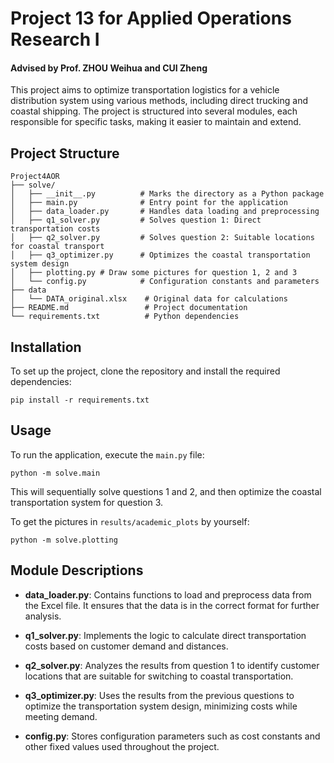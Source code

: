 # Project 13 for Applied Operations Research I
#### Advised by Prof. ZHOU Weihua and CUI Zheng

This project aims to optimize transportation logistics for a vehicle distribution system using various methods, including direct trucking and coastal shipping. The project is structured into several modules, each responsible for specific tasks, making it easier to maintain and extend.

## Project Structure

```
Project4AOR
├── solve/
│   ├── __init__.py          # Marks the directory as a Python package
│   ├── main.py              # Entry point for the application
│   ├── data_loader.py       # Handles data loading and preprocessing
│   ├── q1_solver.py         # Solves question 1: Direct transportation costs
│   ├── q2_solver.py         # Solves question 2: Suitable locations for coastal transport
│   ├── q3_optimizer.py      # Optimizes the coastal transportation system design
│   ├── plotting.py # Draw some pictures for question 1, 2 and 3
│   └── config.py            # Configuration constants and parameters
├── data
│   └── DATA_original.xlsx    # Original data for calculations
├── README.md                 # Project documentation
└── requirements.txt          # Python dependencies
```

## Installation

To set up the project, clone the repository and install the required dependencies:

```shell
pip install -r requirements.txt
```

## Usage

To run the application, execute the `main.py` file:

```shell
python -m solve.main
```

This will sequentially solve questions 1 and 2, and then optimize the coastal transportation system for question 3.

To get the pictures in `results/academic_plots` by yourself:

```shell
python -m solve.plotting
```

## Module Descriptions

- **data_loader.py**: Contains functions to load and preprocess data from the Excel file. It ensures that the data is in the correct format for further analysis.

- **q1_solver.py**: Implements the logic to calculate direct transportation costs based on customer demand and distances.

- **q2_solver.py**: Analyzes the results from question 1 to identify customer locations that are suitable for switching to coastal transportation.

- **q3_optimizer.py**: Uses the results from the previous questions to optimize the transportation system design, minimizing costs while meeting demand.

- **config.py**: Stores configuration parameters such as cost constants and other fixed values used throughout the project.